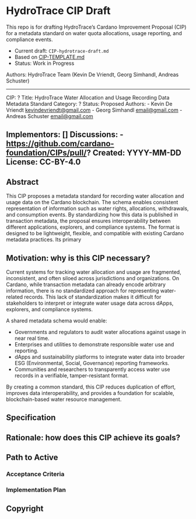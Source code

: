# HydroTrace CIP Draft  

This repo is for drafting HydroTrace’s Cardano Improvement Proposal (CIP) for a metadata standard on water quota allocations, usage reporting, and compliance events.  

- Current draft: `CIP-hydrotrace-draft.md`  
- Based on [CIP-TEMPLATE.md](https://github.com/cardano-foundation/CIPs/blob/master/.github/CIP-TEMPLATE.md)  
- Status: Work in Progress  

Authors: HydroTrace Team (Kevin De Vriendt, Georg Simhandl, Andreas Schuster)  

---
CIP: ?
Title: HydroTrace Water Allocation and Usage Recording Data Metadata Standard
Category: ?
Status: Proposed
Authors:
    - Kevin De Vriendt <kevindevriendt@gmail.com>
    - Georg Simhandl  <email@gmail.com>
    - Andreas Schuster <email@gmail.com>

Implementors: []
Discussions:
    - https://github.com/cardano-foundation/CIPs/pull/?
Created: YYYY-MM-DD
License: CC-BY-4.0
---

<!-- Existing categories:

- Meta      | For meta-CIPs which typically serves another category or group of categories.
- Wallets   | For standardisation across wallets (hardware, full-node or light).
- Tokens    | About tokens (fungible or non-fungible) and minting policies in general.
- Metadata  | For proposals around metadata (on-chain or off-chain).
- Tools     | A broad category for ecosystem tools not falling into any other category.
- Plutus    | Changes or additions to Plutus
- Ledger    | For proposals regarding the Cardano ledger (including Reward Sharing Schemes)
- Consensus | For proposals affecting implementations of the Cardano Consensus layer and algorithms
- Network   | Specifications and implementations of Cardano's network protocols and applications

-->

## Abstract
This CIP proposes a metadata standard for recording water allocation and usage data on the Cardano blockchain. The schema enables consistent representation of information such as water rights, allocations, withdrawals, and consumption events. By standardizing how this data is published in transaction metadata, the proposal ensures interoperability between different applications, explorers, and compliance systems. The format is designed to be lightweight, flexible, and compatible with existing Cardano metadata practices. Its primary


## Motivation: why is this CIP necessary?
Current systems for tracking water allocation and usage are fragmented, inconsistent, and often siloed across jurisdictions and organizations. On Cardano, while transaction metadata can already encode arbitrary information, there is no standardized approach for representing water-related records. This lack of standardization makes it difficult for stakeholders to interpret or integrate water usage data across dApps, explorers, and compliance systems.

A shared metadata schema would enable:
- Governments and regulators to audit water allocations against usage in near real time.
- Enterprises and utilities to demonstrate responsible water use and reporting.
- dApps and sustainability platforms to integrate water data into broader ESG (Environmental, Social, Governance) reporting frameworks.
- Communities and researchers to transparently access water use records in a verifiable, tamper-resistant format.

By creating a common standard, this CIP reduces duplication of effort, improves data interoperability, and provides a foundation for scalable, blockchain-based water resource management.

## Specification
<!-- The technical specification should describe the proposed improvement in sufficient technical detail. In particular, it should provide enough information that an implementation can be performed solely on the basis of the design in the CIP. This is necessary to facilitate multiple, interoperable implementations. This must include how the CIP should be versioned, if not covered under an optional Versioning main heading. If a proposal defines structure of on-chain data it must include a CDDL schema in its specification.-->

## Rationale: how does this CIP achieve its goals?
<!-- The rationale fleshes out the specification by describing what motivated the design and what led to particular design decisions. It should describe alternate designs considered and related work. The rationale should provide evidence of consensus within the community and discuss significant objections or concerns raised during the discussion.

It must also explain how the proposal affects the backward compatibility of existing solutions when applicable. If the proposal responds to a CPS, the 'Rationale' section should explain how it addresses the CPS, and answer any questions that the CPS poses for potential solutions.
-->

## Path to Active

### Acceptance Criteria
<!-- Describes what are the acceptance criteria whereby a proposal becomes 'Active' -->

### Implementation Plan
<!-- A plan to meet those criteria or `N/A` if an implementation plan is not applicable. -->

<!-- OPTIONAL SECTIONS: see CIP-0001 > Document > Structure table -->

## Copyright
<!-- The CIP must be explicitly licensed under acceptable copyright terms. Uncomment the license you wish to use (delete the other one) and ensure it matches the License field in the header.

If AI/LLMs were used in the creation of the copyright text, the author may choose to include a disclaimer to describe their application within the proposal.
-->

<!-- This CIP is licensed under [CC-BY-4.0](https://creativecommons.org/licenses/by/4.0/legalcode). -->
<!-- This CIP is licensed under [Apache-2.0](http://www.apache.org/licenses/LICENSE-2.0). -->

